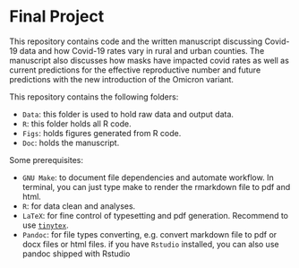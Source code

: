 # Final Project

This repository contains code and the written manuscript discussing Covid-19 data and how Covid-19 rates vary in rural and urban counties. The manuscript also discusses how masks have impacted covid rates as well as current predictions for the effective reproductive number and future predictions with the new introduction of the Omicron variant. 

This repository contains the following folders:

- `Data`: this folder is used to hold raw data and output data.
- `R`: this folder holds all R code.
- `Figs`: holds figures generated from R code.
- `Doc`: holds the manuscript.

Some prerequisites:

- `GNU Make`: to document file dependencies and automate workflow. In terminal, you can just type make to render the rmarkdown file to pdf and html.
- `R`: for data clean and analyses.
- `LaTeX`: for fine control of typesetting and pdf generation. Recommend to use [`tinytex`](https://yihui.org/tinytex/).
- `Pandoc`: for file types converting, e.g. convert markdown file to pdf or docx files or html files.
if you have `Rstudio`  installed, you can also use pandoc shipped with Rstudio